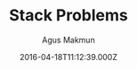 ---
title: Stack Problems
github: https://github.com/agusmakmun/agusmakmun.github.io
demo: https://agusmakmun.github.io/
author: Agus Makmun
ssg:
  - Jekyll
cms:
  - Markdown
date: 2016-04-18T11:12:39.000Z
description: ':raised_hands: Free and open-source Jekyll theme'
draft: true
publish_date: '2016-04-18T11:12:39Z'
update_date: '2022-12-04T14:48:33Z'
github_star: 437
github_fork: 612
---